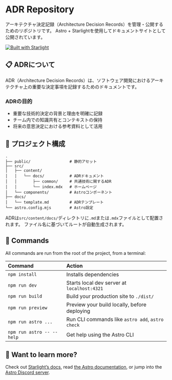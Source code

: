 # ADR Repository

アーキテクチャ決定記録（Architecture Decision Records）を管理・公開するためのリポジトリです。
Astro + Starlightを使用してドキュメントサイトとして公開されています。

[![Built with Starlight](https://astro.badg.es/v2/built-with-starlight/tiny.svg)](https://starlight.astro.build)

## 📋 ADRについて

ADR（Architecture Decision Records）は、ソフトウェア開発におけるアーキテクチャ上の重要な決定事項を記録するためのドキュメントです。

### ADRの目的
- 重要な技術的決定の背景と理由を明確に記録
- チーム内での知識共有とコンテキストの保持
- 将来の意思決定における参考資料として活用

## 🚀 プロジェクト構成

```
.
├── public/                 # 静的アセット
├── src/
│   ├── content/
│   │   └── docs/           # ADRドキュメント
│   │       ├── common/     # 共通技術に関するADR
│   │       └── index.mdx   # ホームページ
│   └── components/         # Astroコンポーネント
├── docs/
│   └── template.md         # ADRテンプレート
└── astro.config.mjs        # Astro設定
```

ADRは`src/content/docs/`ディレクトリに`.md`または`.mdx`ファイルとして配置されます。
ファイル名に基づいてルートが自動生成されます。

## 🧞 Commands

All commands are run from the root of the project, from a terminal:

| Command                   | Action                                           |
| :------------------------ | :----------------------------------------------- |
| `npm install`             | Installs dependencies                            |
| `npm run dev`             | Starts local dev server at `localhost:4321`      |
| `npm run build`           | Build your production site to `./dist/`          |
| `npm run preview`         | Preview your build locally, before deploying     |
| `npm run astro ...`       | Run CLI commands like `astro add`, `astro check` |
| `npm run astro -- --help` | Get help using the Astro CLI                     |

## 👀 Want to learn more?

Check out [Starlight’s docs](https://starlight.astro.build/), read [the Astro documentation](https://docs.astro.build), or jump into the [Astro Discord server](https://astro.build/chat).
